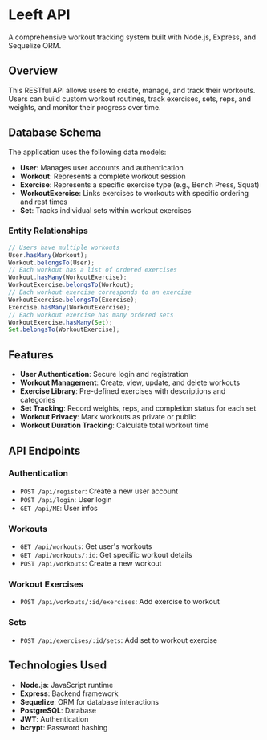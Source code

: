 # Leeft API

A comprehensive workout tracking system built with Node.js, Express, and Sequelize ORM.

## Overview

This RESTful API allows users to create, manage, and track their workouts. Users can build custom workout routines, track exercises, sets, reps, and weights, and monitor their progress over time.

## Database Schema

The application uses the following data models:

- **User**: Manages user accounts and authentication
- **Workout**: Represents a complete workout session
- **Exercise**: Represents a specific exercise type (e.g., Bench Press, Squat)
- **WorkoutExercise**: Links exercises to workouts with specific ordering and rest times
- **Set**: Tracks individual sets within workout exercises

### Entity Relationships

```js
// Users have multiple workouts
User.hasMany(Workout);
Workout.belongsTo(User);
// Each workout has a list of ordered exercises
Workout.hasMany(WorkoutExercise);
WorkoutExercise.belongsTo(Workout);
// Each workout exercise corresponds to an exercise
WorkoutExercise.belongsTo(Exercise);
Exercise.hasMany(WorkoutExercise);
// Each workout exercise has many ordered sets
WorkoutExercise.hasMany(Set);
Set.belongsTo(WorkoutExercise);
```

## Features

- **User Authentication**: Secure login and registration
- **Workout Management**: Create, view, update, and delete workouts
- **Exercise Library**: Pre-defined exercises with descriptions and categories
- **Set Tracking**: Record weights, reps, and completion status for each set
- **Workout Privacy**: Mark workouts as private or public
- **Workout Duration Tracking**: Calculate total workout time

## API Endpoints

### Authentication
- `POST /api/register`: Create a new user account
- `POST /api/login`: User login
- `GET /api/ME`: User infos

### Workouts
- `GET /api/workouts`: Get user's workouts
- `GET /api/workouts/:id`: Get specific workout details
- `POST /api/workouts`: Create a new workout

### Workout Exercises
- `POST /api/workouts/:id/exercises`: Add exercise to workout

### Sets
- `POST /api/exercises/:id/sets`: Add set to workout exercise

## Technologies Used

- **Node.js**: JavaScript runtime
- **Express**: Backend framework
- **Sequelize**: ORM for database interactions
- **PostgreSQL**: Database
- **JWT**: Authentication
- **bcrypt**: Password hashing